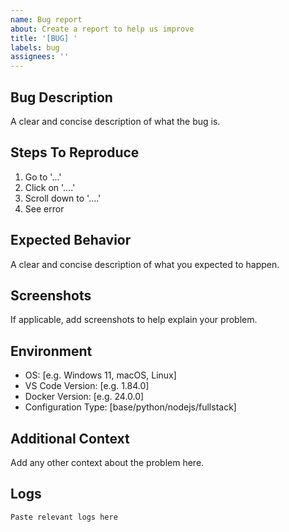 ```yaml
---
name: Bug report
about: Create a report to help us improve
title: '[BUG] '
labels: bug
assignees: ''
---
```


## Bug Description
A clear and concise description of what the bug is.

## Steps To Reproduce
1. Go to '...'
2. Click on '....'
3. Scroll down to '....'
4. See error

## Expected Behavior
A clear and concise description of what you expected to happen.

## Screenshots
If applicable, add screenshots to help explain your problem.

## Environment
- OS: [e.g. Windows 11, macOS, Linux]
- VS Code Version: [e.g. 1.84.0]
- Docker Version: [e.g. 24.0.0]
- Configuration Type: [base/python/nodejs/fullstack]

## Additional Context
Add any other context about the problem here.

## Logs
```
Paste relevant logs here
```
